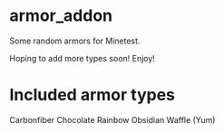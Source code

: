 # armor_addon
Some random armors for Minetest.

Hoping to add more types soon!
Enjoy!

# Included armor types
Carbonfiber
Chocolate
Rainbow
Obsidian
Waffle (Yum)
